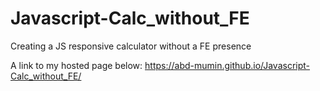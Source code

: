 # Javascript-Calc_without_FE
Creating a JS responsive calculator without a FE presence

A link to my hosted page below:
https://abd-mumin.github.io/Javascript-Calc_without_FE/
